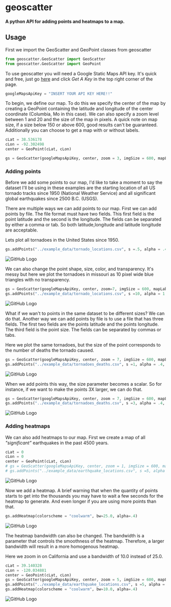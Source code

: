 # geoscatter

**A python API for adding points and heatmaps to a map.**

## Usage

First we import the GeoScatter and GeoPoint classes from geoscatter

```python
from geoscatter.GeoScatter import GeoScatter
from geoscatter.GeoScatter import GeoPoint
```

To use geoscatter you will need a Google Static Maps API key.  It's quick and free, just go [here](https://developers.google.com/maps/documentation/static-maps/) and click *Get A Key* in the top right corner of the page. 
```python
googleMapsApiKey = "INSERT YOUR API KEY HERE!!"
```

To begin, we define our map.  To do this we specify the center of the map by creating a GeoPoint containing the latitude and longitude of the center coordinate (Columbia, Mo in this case).  We can also specify a zoom level between 1 and 20 and the size of the map in pixels.  A quick note on map size, if a size below 150 or above 600, good results can't be guaranteed. Additionally you can choose to get a map with or without labels.   
```python
cLat = 38.536178
cLon = -92.302498
center = GeoPoint(cLat, cLon)

gs = GeoScatter(googleMapsApiKey, center, zoom = 3, imgSize = 600, mapLabels=False)
```

### Adding points

Before we add some points to our map, I'd like to take a moment to say the dataset I'll be using in these examples are the starting location of all US tornado tracks since 1950 (National Weather Service) and all significant global earthquakes since 2500 B.C. (USGS). 

There are multiple ways we can add points to our map.  First we can add points by file.  The file format must have two fields.  This first field is the point latitude and the second is the longitude.  The fields can be separated by either a comma or tab.  So both latitude,longitude and latitude	longitude are acceptable. 

Lets plot all tornadoes in the United States since 1950. 
```python
gs.addPoints("../example_data/tornado_locations.csv", s =.5, alpha = .4, c = 'r', marker='o')
```
![GitHub Logo](/images/tornadoes/all_tornadoes.png)

We can also change the point shape, size, color, and transparency.  It's messy but here we plot the tornadoes in missouri as 10 pixel wide blue triangles with no transparency.  
```python
gs = GeoScatter(googleMapsApiKey, center, zoom=7, imgSize = 600, mapLabels=False)
gs.addPoints("../example_data/tornado_locations.csv", s =10, alpha = 1.0, c = 'b', marker='v')
```
![GitHub Logo](/images/tornadoes/missouri_tornadoes_notransparency.png)

What if we wan't to points in the same dataset to be different sizes?  We can do that.  Another way we can add points by file is to use a file that has three fields.  The first two fields are the points latitude and the points longitude.  The third field is the point size.  The fields can be separated by commas or tabs. 

Here we plot the same tornadoes, but the size of the point corresponds to the number of deaths the tornado caused. 
```python
gs = GeoScatter(googleMapsApiKey, center, zoom = 7, imgSize = 600, mapLabels=False)
gs.addPoints("../example_data/tornadoes_deaths.csv", s =1, alpha = .4, c = 'r', marker='o')
```
![GitHub Logo](/images/tornadoes/missouri_tornadoes_deaths.png)

When we add points this way, the size parameter becomes a scalar.  So for instance, if we want to make the points 3X larger, we can do that. 

```python 
gs = GeoScatter(googleMapsApiKey, center, zoom = 7, imgSize = 600, mapLabels=False)
gs.addPoints("../example_data/tornadoes_deaths.csv", s =3, alpha = .4, c = 'r', marker='o')
```
![GitHub Logo](/images/tornadoes/missouri_tornadoes_deaths_s3.png)

### Adding heatmaps

We can also add heatmaps to our map.  First we create a map of all *"significant"* earthquakes in the past 4500 years.  

```python
cLat = 0
cLon = 0
center = GeoPoint(cLat, cLon)
# gs = GeoScatter(googleMapsApiKey, center, zoom = 1, imgSize = 600, mapLabels=False)
# gs.addPoints("../example_data/earthquake_locations.csv", s =5, alpha = 1.0, c = '#FFFF00', marker='s')
```
![GitHub Logo](/images/earthquakes/all_earthquakes.png)

Now we add a heatmap.  A brief warning that when the quantity of points starts to get into the thousands you may have to wait a few seconds for the heatmap to generate.  And even longer if you are using more points than that. 
```python
gs.addHeatmap(colorscheme = "coolwarm", bw=25.0, alpha=.4)
```
![GitHub Logo](/images/earthquakes/all_earthquakes_heatmap.png)

The heatmap bandwidth can also be changed. The bandwidth is a parameter that controls the smoothness of the heatmap.  Therefore, a larger bandwidth will result in a more homogenous heatmap.  

Here we zoom in on California and use a bandwidth of 10.0 instead of 25.0. 

```python
cLat = 39.140328
cLon = -120.034881
center = GeoPoint(cLat, cLon)
gs = GeoScatter(googleMapsApiKey, center, zoom = 5, imgSize = 600, mapLabels=False)
gs.addPoints("../example_data/earthquake_locations.csv", s =5, alpha = 1.0, c = '#FFFF00', marker='s')
gs.addHeatmap(colorscheme = "coolwarm", bw=10.0, alpha=.4)
```
![GitHub Logo](/images/earthquakes/california_earthquakes_heatmap_bw10.png)



